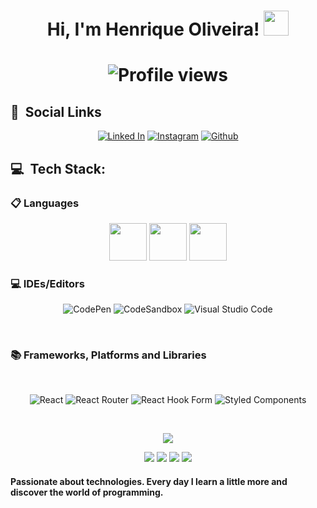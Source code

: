 <h1 align="center"> Hi, I'm Henrique Oliveira! <img src="https://em-content.zobj.net/source/microsoft-teams/363/black-bird_1f426-200d-2b1b.png" width="40px"/><h1>
<p align="center"> <img src="https://komarev.com/ghpvc/?username=Henrique-arievilO&color=yellow" alt="Profile views" /> </p>
<h2> 👥 &nbsp;Social Links </h2>
<div align="center">

[![Linked In](https://img.shields.io/badge/LinkedIn-0077B5?style=for-the-badge&logo=linkedin&logoColor=white)](https://www.linkedin.com/in/wandersonho-74b718235/)
[![Instagram](https://img.shields.io/badge/Instagram-%23E4405F.svg?style=for-the-badge&logo=Instagram&logoColor=white)](https://www.instagram.com/henrique_arievilo26/)
[![Github](https://img.shields.io/badge/GitHub-100000?style=for-the-badge&logo=github&logoColor=white)](https://github.com/Henrique-arievilO)
</div>

<h2> 💻 &nbsp;Tech Stack: </h2>

<h3> 📋 Languages </h3>
<div align="center">

<img width="60px" src="https://cdn.jsdelivr.net/gh/devicons/devicon/icons/html5/html5-original.svg" />
<img width="60px" src="https://cdn.jsdelivr.net/gh/devicons/devicon/icons/css3/css3-original.svg" />
<img width="60px" src="https://cdn.jsdelivr.net/gh/devicons/devicon/icons/javascript/javascript-original.svg" />
</div>

<h3> 💻 IDEs/Editors </h3>
<div align="center">
    
![CodePen](https://img.shields.io/badge/CodePen-white?style=for-the-badge&logo=codepen&logoColor=black)
![CodeSandbox](https://img.shields.io/badge/Codesandbox-040404?style=for-the-badge&logo=codesandbox&logoColor=DBDBDB)
![Visual Studio Code](https://img.shields.io/badge/Visual%20Studio%20Code-0078d7.svg?style=for-the-badge&logo=visual-studio-code&logoColor=white)
</div>
<br>
<h3> 📚 Frameworks, Platforms and Libraries </h3>
<br>
<div align="center">
    
![React](https://img.shields.io/badge/react-%2320232a.svg?style=for-the-badge&logo=react&logoColor=%2361DAFB)
![React Router](https://img.shields.io/badge/React_Router-CA4245?style=for-the-badge&logo=react-router&logoColor=white)
![React Hook Form](https://img.shields.io/badge/React%20Hook%20Form-%23EC5990.svg?style=for-the-badge&logo=reacthookform&logoColor=white)
![Styled Components](https://img.shields.io/badge/styled--components-DB7093?style=for-the-badge&logo=styled-components&logoColor=white)    
</div>
<br>

<div align="center">
    
![](http://github-profile-summary-cards.vercel.app/api/cards/profile-details?username=Henrique-arievilO&theme=midnight_purple)
</div>


<div align="center">
    
![](http://github-profile-summary-cards.vercel.app/api/cards/repos-per-language?username=Henrique-arievilO&theme=midnight_purple)
![](http://github-profile-summary-cards.vercel.app/api/cards/most-commit-language?username=Henrique-arievilO&theme=midnight_purple)
![](http://github-profile-summary-cards.vercel.app/api/cards/stats?username=Henrique-arievilO&theme=midnight_purple)
![](http://github-profile-summary-cards.vercel.app/api/cards/productive-time?username=Henrique-arievilO&theme=midnight_purple&utcOffset=-3)
</div>
<h4>Passionate about technologies. Every day I learn a little more and discover the world of programming.</h4>

